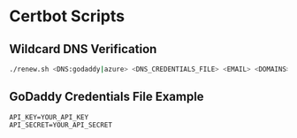 # Certbot Scripts

## Wildcard DNS Verification

```bash
./renew.sh <DNS:godaddy|azure> <DNS_CREDENTIALS_FILE> <EMAIL> <DOMAINS>
```

## GoDaddy Credentials File Example

```
API_KEY=YOUR_API_KEY
API_SECRET=YOUR_API_SECRET
```
